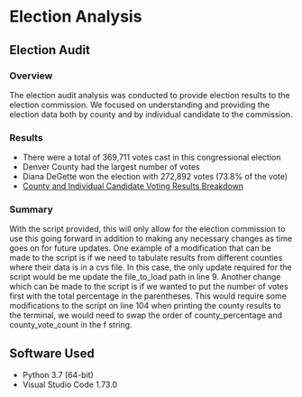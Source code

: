 # Election Analysis

## Election Audit
### Overview
The election audit analysis was conducted to provide election results to the election commission. We focused on understanding and providing the election data both by county and by individual candidate to the commission. 

### Results
- There were a total of 369,711 votes cast in this congressional election
- Denver County had the largest number of votes
- Diana DeGette won the election with 272,892 votes (73.8% of the vote)
- [County and Individual Candidate Voting Results Breakdown](analysis/election_results.txt)
### Summary
With the script provided, this will only allow for the election commission to use this going forward in addition to making any necessary changes as time goes on for future updates. One example of a modification that can be made to the script is if we need to tabulate results from different counties where their data is in a cvs file. In this case, the only update required for the script would be me update the file_to_load path in line 9. Another change which can be made to the script is if we wanted to put the number of votes first with the total percentage in the parentheses. This would require some modifications to the script on line 104 when printing the county results to the terminal, we would need to swap the order of county_percentage and county_vote_count in the f string.

## Software Used
- Python 3.7 (64-bit)
- Visual Studio Code 1.73.0
